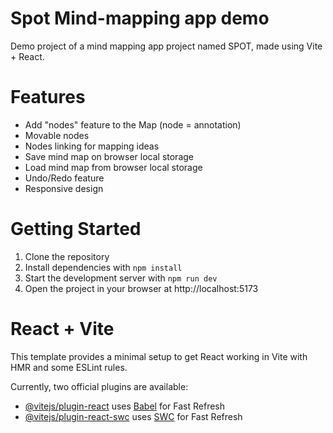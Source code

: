 # Spot Mind-mapping app demo

Demo project of a mind mapping app project named SPOT, made using Vite + React.

# Features

- Add "nodes" feature to the Map (node = annotation)
- Movable nodes
- Nodes linking for mapping ideas
- Save mind map on browser local storage
- Load mind map from browser local storage
- Undo/Redo feature
- Responsive design

# Getting Started

1. Clone the repository
2. Install dependencies with `npm install`
3. Start the development server with `npm run dev`
4. Open the project in your browser at http://localhost:5173

# React + Vite

This template provides a minimal setup to get React working in Vite with HMR and some ESLint rules.

Currently, two official plugins are available:

- [@vitejs/plugin-react](https://github.com/vitejs/vite-plugin-react/blob/main/packages/plugin-react/README.md) uses [Babel](https://babeljs.io/) for Fast Refresh
- [@vitejs/plugin-react-swc](https://github.com/vitejs/vite-plugin-react-swc) uses [SWC](https://swc.rs/) for Fast Refresh
